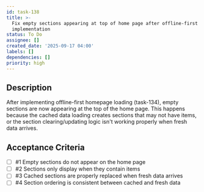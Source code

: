 ```yaml
---
id: task-138
title: >-
  Fix empty sections appearing at top of home page after offline-first
  implementation
status: To Do
assignee: []
created_date: '2025-09-17 04:00'
labels: []
dependencies: []
priority: high
---
```


## Description

After implementing offline-first homepage loading (task-134), empty sections are now appearing at the top of the home page. This happens because the cached data loading creates sections that may not have items, or the section clearing/updating logic isn't working properly when fresh data arrives.

## Acceptance Criteria
<!-- AC:BEGIN -->
- [ ] #1 Empty sections do not appear on the home page
- [ ] #2 Sections only display when they contain items
- [ ] #3 Cached sections are properly replaced when fresh data arrives
- [ ] #4 Section ordering is consistent between cached and fresh data
<!-- AC:END -->
